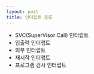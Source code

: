 ```yaml
---
layout: post
title: 인터럽트 종류
---
```


* SVC(SuperVisor Call) 인터럽트
* 입출력 인터럽트
* 외부 인터럽트
* 재시작 인터럽트
* 프로그램 검사 인터럽트
